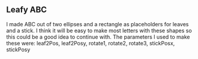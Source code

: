## Leafy ABC

I made ABC out of two ellipses and a rectangle as placeholders for leaves and a stick. I think it will be easy to make most letters with these shapes so this could be a good idea to continue with. The parameters I used to make these were: leaf2Pos, leaf2Posy, rotate1, rotate2, rotate3, stickPosx, stickPosy
